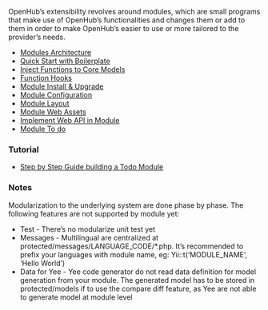 OpenHub’s extensibility revolves around modules, which are small programs that make use of OpenHub’s functionalities and changes them or add to them in order to make OpenHub’s easier to use or more tailored to the provider’s needs.

* [Modules Architecture](Modules-Architecture)
* [Quick Start with Boilerplate](Quick-Start-with-Boilerplate)
* [Inject Functions to Core Models](Inject-Functions-to-Core-Models)
* [Function Hooks](Module-Function-Hooks)
* [Module Install & Upgrade](Module-Install-&-Upgrade)
* [Module Configuration](Module-Config)
* [Module Layout](Module-Layout)
* [Module Web Assets](Module-Web-Assets)
* [Implement Web API in Module](Module-Web-API)
* [Module To do](Module-todo)

### Tutorial
* [Step by Step Guide building a Todo Module](Step-by-step-Todo-module)

### Notes
Modularization to the underlying system are done phase by phase. The following features are not supported by module yet:

  * Test - There’s no modularize unit test yet
  * Messages - Multilingual are centralized at protected/messages/LANGUAGE_CODE/*.php. It’s recommended to prefix your languages with module name, eg: Yii::t(‘MODULE_NAME’, ‘Hello World’)
  * Data for Yee - Yee code generator do not read data definition for model generation from your module. The generated model has to be stored in protected/models if to use the compare diff feature, as Yee are not able to generate model at module level